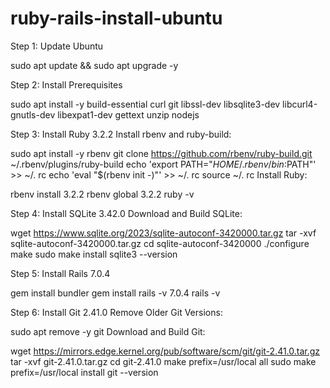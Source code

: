 # ruby-rails-install-ubuntu

Step 1: Update Ubuntu
  
 
sudo apt update && sudo apt upgrade -y

Step 2: Install Prerequisites
  
sudo apt install -y build-essential curl git libssl-dev libsqlite3-dev libcurl4-gnutls-dev libexpat1-dev gettext unzip nodejs

Step 3: Install Ruby 3.2.2
Install rbenv and ruby-build:
  
 
sudo apt install -y rbenv
git clone https://github.com/rbenv/ruby-build.git ~/.rbenv/plugins/ruby-build
echo 'export PATH="$HOME/.rbenv/bin:$PATH"' >> ~/.  rc
echo 'eval "$(rbenv init -)"' >> ~/.  rc
source ~/.  rc
Install Ruby:
  
 
rbenv install 3.2.2
rbenv global 3.2.2
ruby -v

Step 4: Install SQLite 3.42.0
Download and Build SQLite:
  
 
wget https://www.sqlite.org/2023/sqlite-autoconf-3420000.tar.gz
tar -xvf sqlite-autoconf-3420000.tar.gz
cd sqlite-autoconf-3420000
./configure
make
sudo make install
sqlite3 --version

Step 5: Install Rails 7.0.4

gem install bundler
gem install rails -v 7.0.4
rails -v


Step 6: Install Git 2.41.0
Remove Older Git Versions:
  
 
sudo apt remove -y git
Download and Build Git:
  
 
wget https://mirrors.edge.kernel.org/pub/software/scm/git/git-2.41.0.tar.gz
tar -xvf git-2.41.0.tar.gz
cd git-2.41.0
make prefix=/usr/local all
sudo make prefix=/usr/local install
git --version
